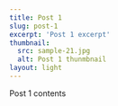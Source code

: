 ```yaml
---
title: Post 1
slug: post-1
excerpt: 'Post 1 excerpt'
thumbnail: 
  src: sample-21.jpg
  alt: Post 1 thunmbnail
layout: light
---
```


Post 1 contents

